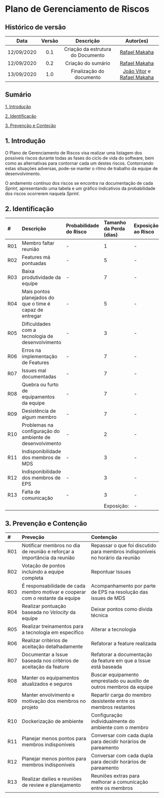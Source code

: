 # Plano de Gerenciamento de Riscos

## Histórico de versão

|   Data    | Versão | Descrição            | Autor(es)  |
|   :-:     |  :-:   |  :-:                 |  :-:       |
| 12/09/2020|  0.1   | Criação da estrutura do Documento | [Rafael Makaha](http://github.com/rafaelmakaha) |
| 12/09/2020|  0.2   | Criação do sumário | [Rafael Makaha](http://github.com/rafaelmakaha) |
| 13/09/2020| 1.0| Finalização do documento| [João Vítor](https://github.com/joaovitorml) e [Rafael Makaha](http://github.com/rafaelmakaha)| |

## Sumário

[1. Introdução](#1-introdução)

[2. Identificação](#2-identificação)

[3. Prevenção e Conteção](#3-prevenção-e-contenção)

## 1. Introdução

O Plano de Gerenciamento de Riscos visa realizar uma listagem dos possíveis riscos durante todas as fases do ciclo de vida do software, bem como as alternativas para contornar cada um destes riscos. Contornando estas situações adversas, pode-se manter o ritmo de trabalho da equipe de desenvolvimento.

O andamento contínuo dos riscos se encontra na documentação de cada _Sprint_, apresentando uma tabela e um gráfico indicativos da probabilidade dos riscos ocorrerem naquela _Sprint_.

## 2. Identificação 

| # | Descrição | Probabilidade do Risco |Tamanho da Perda (dias)|Exposição ao Risco|
| :--- | :------------- | :------------- | :------------- | :------------- |
| R01 | Membro faltar reunião  | -  | 1  | - |
| R02 | Features má pontuadas  | -  | 5 | - |
| R03 | Baixa produtividade da equipe  | -  | 7  | - |
| R04 | Mais pontos planejados do que o time é capaz de entregar  | -  | 5 | -  |
| R05 | Dificuldades com a tecnologia de desenvolvimento  | -  | 3  | - |
| R06 | Erros na implementação de Features  | -  | 7  |  - |
| R07 | Issues mal documentadas   |-  | 7  | -  |
| R08 | Quebra ou  furto de equipamentos da equipe   |-  | 7 | - |
| R09 | Desistência de algum membro       |- | 7 | - |
| R10 | Problemas na configuração do ambiente de desenvolvimento  | -  |  2 | - |
| R11 | Indisponibilidade dos membros de MDS  | - | 3 | - |
| R12 | Indisponibilidade dos membros de EPS  | - | 3 | - |
| R13 | Falta de comunicação | - | 3 | - |
|   |   |   | Exposição:  | -  |

## 3. Prevenção e Contenção

| # | Preveção | Contenção |
| :--- | :------------- | :------------- | 
| R01 | Notificar membros no dia de reunião e reforçar a importância da reunião | Repassar o que foi discutido para membros indisponíveis no horário da reunião  |
| R02 | Votação de pontos incluindo a equipe completa | Repontuar Issues |
| R03 | É responsabilidade de cada membro motivar e cooperar com o restante da equipe |  Acompanhamento por parte de EPS na resolução das issues de MDS |
| R04 | Realizar pontuação baseada no _Velocity_ da equipe | Deixar pontos como dívida técnica |
| R05 | Realizar treinamentos para a tecnologia em específico | Alterar a tecnologia |
| R06 | Realizar critérios de aceitação detalhadamente | Refatorar a feature realizada | 
| R07 | Documentar a Issue baseada nos critérios de aceitação da feature | Refatorar a documentação da feature em que a Issue está baseada | 
| R08 | Manter os equipamentos atualizados e seguros | Buscar equipamento emprestado ou auxílio de outros membros da equipe |
| R09 | Manter envolvimento e motivação dos membros no projeto | Repartir carga do membro desistente entre os membros restantes |
| R10 | Dockerização de ambiente | Configuração individualmente do ambiente com o membro |
| R11 | Planejar menos pontos para membros indisponíveis | Conversar com cada dupla para decidir horários de pareamento |
| R12 | Planejar menos pontos para membros indisponíveis | Conversar com cada dupla para decidir horários de pareamento |
| R13 | Realizar dailies e reuniões de review e planejamento | Reuniões extras para melhorar a comunicação entre os membros |